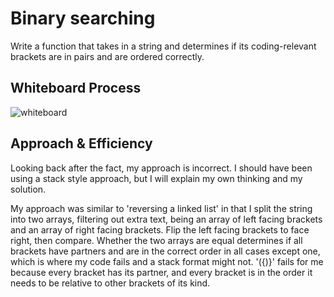 # Binary searching
<!-- Description of the challenge -->
Write a function that takes in a string and determines if its coding-relevant brackets are in pairs and are ordered correctly.

## Whiteboard Process

![whiteboard](whiteboard-cc13.png)

## Approach & Efficiency
<!-- What approach did you take? Discuss Why. What is the Big O space/time for this approach? -->

Looking back after the fact, my approach is incorrect. I should have been using a stack style approach, but I will explain my own thinking and my solution.

My approach was similar to 'reversing a linked list' in that I split the string into two arrays, filtering out extra text, being an array of left facing brackets and an array of right facing brackets. Flip the left facing brackets to face right, then compare. Whether the two arrays are equal determines if all brackets have partners and are in the correct order in all cases except one, which is where my code fails and a stack format might not. '({)}' fails for me because every bracket has its partner, and every bracket is in the order it needs to be relative to other brackets of its kind.
